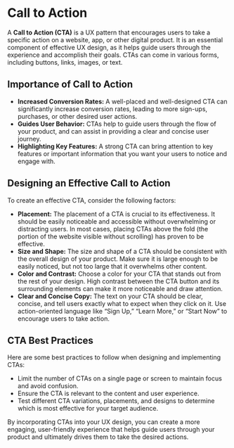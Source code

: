# Call to Action

A **Call to Action (CTA)** is a UX pattern that encourages users to take a specific action on a website, app, or other digital product. It is an essential component of effective UX design, as it helps guide users through the experience and accomplish their goals. CTAs can come in various forms, including buttons, links, images, or text.

## Importance of Call to Action

- **Increased Conversion Rates:** A well-placed and well-designed CTA can significantly increase conversion rates, leading to more sign-ups, purchases, or other desired user actions.
- **Guides User Behavior:** CTAs help to guide users through the flow of your product, and can assist in providing a clear and concise user journey.
- **Highlighting Key Features:** A strong CTA can bring attention to key features or important information that you want your users to notice and engage with.

## Designing an Effective Call to Action

To create an effective CTA, consider the following factors:

- **Placement:** The placement of a CTA is crucial to its effectiveness. It should be easily noticeable and accessible without overwhelming or distracting users. In most cases, placing CTAs above the fold (the portion of the website visible without scrolling) has proven to be effective.
- **Size and Shape:** The size and shape of a CTA should be consistent with the overall design of your product. Make sure it is large enough to be easily noticed, but not too large that it overwhelms other content.
- **Color and Contrast:** Choose a color for your CTA that stands out from the rest of your design. High contrast between the CTA button and its surrounding elements can make it more noticeable and draw attention.
- **Clear and Concise Copy:** The text on your CTA should be clear, concise, and tell users exactly what to expect when they click on it. Use action-oriented language like “Sign Up,” “Learn More,” or “Start Now” to encourage users to take action.

## CTA Best Practices

Here are some best practices to follow when designing and implementing CTAs:

- Limit the number of CTAs on a single page or screen to maintain focus and avoid confusion.
- Ensure the CTA is relevant to the content and user experience.
- Test different CTA variations, placements, and designs to determine which is most effective for your target audience.

By incorporating CTAs into your UX design, you can create a more engaging, user-friendly experience that helps guide users through your product and ultimately drives them to take the desired actions.
